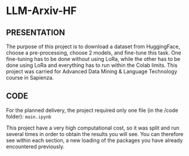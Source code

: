 # LLM-Arxiv-HF

## PRESENTATION

The purpose of this project is to download a dataset from HuggingFace, choose a pre-processing, choose 2 models, and fine-tune this task. One fine-tuning has to be done without using LoRa, while the other has to be done using LoRa and everything has to run within the Colab limits. This project was carried for Advanced Data Mining & Language Technology course in Sapienza.

## CODE

For the planned delivery, the project required only one file (in the /code folder): `main.ipynb`

This project have a very high computational cost, so it was split and run several times in order to obtain the results you will see. You can therefore see within each section, a new loading of the packages you have already encountered previously.
